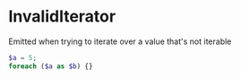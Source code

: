 # InvalidIterator

Emitted when trying to iterate over a value that's not iterable

```php
$a = 5;
foreach ($a as $b) {}
```
